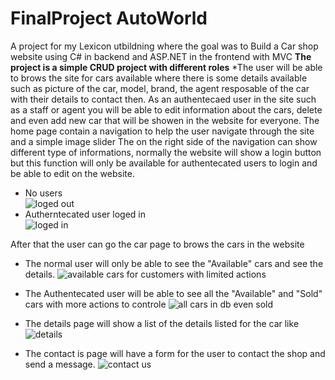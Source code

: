 # FinalProject **AutoWorld** <br>
A project for my Lexicon utbildning where the goal was to Build a Car shop website using C# in backend and ASP.NET in the frontend with MVC
**The project is a simple CRUD project with different roles** 
*The user will be able to brows the site for cars available where there is some details available such as picture of the car, model, brand, the agent resposable of the car with their details to contact then.
As an authentecaed user in the site such as a staff or agent you will be able to edit information about the cars, delete and even add new car that will be showen in the website for everyone.
The home page contain a navigation to help the user navigate through the site and a simple image slider
The on the right side of the navigation can show different type of informations, normally the website will show a login button but this function will only be available for authentecated users to login and be able to edit on the website.

- No users<br>
![loged out](https://user-images.githubusercontent.com/57943681/211151866-1d8367d6-94ac-4232-828f-3665b8c632f1.PNG)
- Autherntecated user loged in<br>
![loged in](https://user-images.githubusercontent.com/57943681/211151875-ac9a8932-ed88-4c59-b455-378eb8920e68.PNG)

After that the user can go the car page to brows the cars in the website 
- The normal user will only be able to see the "Available" cars and see the details.
![available cars for customers with limited actions](https://user-images.githubusercontent.com/57943681/211151872-e89909b6-a041-4081-a3de-807f8bab1d5c.PNG)
- The Authentecated user will be able to see all the "Available" and "Sold" cars with more actions to controle
![all cars in db even sold](https://user-images.githubusercontent.com/57943681/211151871-7a945036-98f7-4afc-b628-2c9bf34345b7.PNG)

- The details page will show a list of the details listed for the car like
![details](https://user-images.githubusercontent.com/57943681/211151874-560e5b8d-b9f3-4222-be70-ff2b56eb67ca.PNG)

- The contact is page will have a form for the user to contact the shop and send a message.
![contact us](https://user-images.githubusercontent.com/57943681/211151873-1a1bf22b-d3e3-4e3b-afa7-35604d663dbe.PNG)
